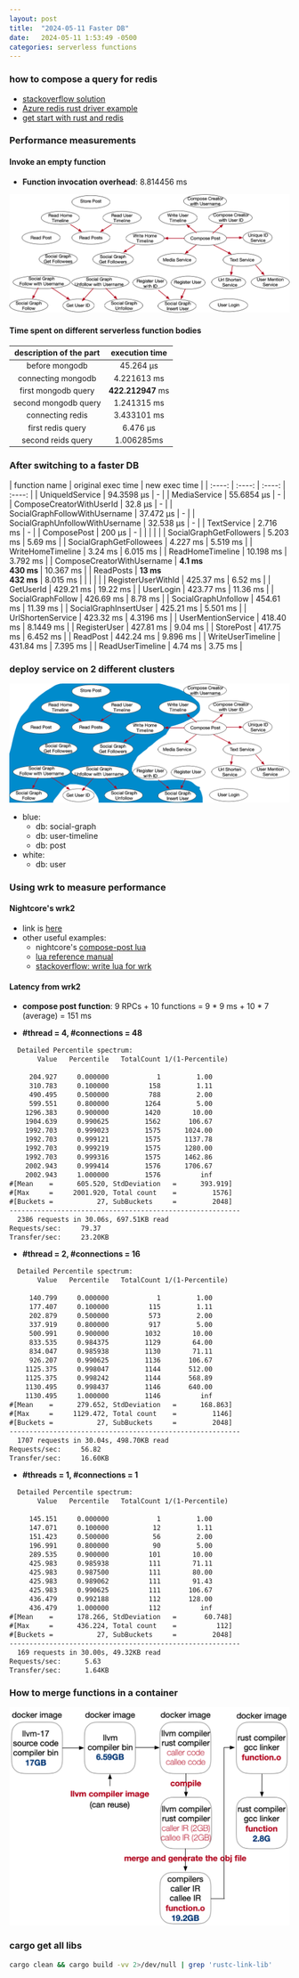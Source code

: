 ```yaml
---
layout: post
title:  "2024-05-11 Faster DB"
date:   2024-05-11 1:53:49 -0500
categories: serverless functions
---
```

### how to compose a query for redis 
- [stackoverflow solution](https://stackoverflow.com/questions/76809413/using-redis-as-a-key-value-store)
- [Azure redis rust driver example](https://github.com/MicrosoftDocs/azure-docs/blob/main/articles/azure-cache-for-redis/cache-rust-get-started.md)
- [get start with rust and redis](https://medium.com/swlh/tutorial-getting-started-with-rust-and-redis-69041dd38279)

### Performance measurements
#### Invoke an empty function
- <strong>Function invocation overhead</strong>: 8.814456 ms

![call-graph](/assets/2024-05-16/call-graph.png)

#### Time spent on different serverless function bodies

| description of the part | execution time | 
| :----: | :----: |
| before mongodb | 45.264 µs |
| connecting mongodb | 4.221613 ms |
| first mongodb query | <strong>422.212947</strong> ms |
| second mongodb query | 1.241315 ms |
| connecting redis | 3.433101 ms |
| first redis query | 6.476 µs |
| second reids query | 1.006285ms |

### After switching to a faster DB

| function name   | original exec time | new exec time | 
| :----:          |    :----:   |  :----: | :----: |
| UniqueIdService |  94.3598 μs | - | 
| MediaService    |  55.6854 μs | - | 
| ComposeCreatorWithUserId | 32.8 μs | - |
| SocialGraphFollowWithUsername | 37.472 μs | - | 
| SocialGraphUnfollowWithUsername | 32.538 μs | - | 
| TextService | 2.716 ms  | - |
| ComposePost | 200 μs | - | 
| | | |
| SocialGraphGetFollowers | 5.203 ms | 5.69 ms |
| SocialGraphGetFollowees | 4.227 ms | 5.519 ms |
| WriteHomeTimeline | 3.24 ms | 6.015 ms |
| ReadHomeTimeline |  10.198 ms | 3.792 ms |
| ComposeCreatorWithUsername | <strong> 4.1 ms <br> 430 ms </strong> | 10.367 ms | 
| ReadPosts | <strong>13 ms <br> 432 ms</strong> | 8.015 ms | 
| | | |
| RegisterUserWithId | 425.37 ms | 6.52 ms |
| GetUserId | 429.21 ms | 19.22 ms |
| UserLogin | 423.77 ms | 11.36 ms | 
| SocialGraphFollow | 426.69 ms | 8.78 ms |
| SocialGraphUnfollow | 454.61 ms | 11.39 ms |
| SocialGraphInsertUser | 425.21 ms | 5.501 ms | 
| UrlShortenService | 423.32 ms | 4.3196 ms | 
| UserMentionService | 418.40 ms | 8.1449 ms | 
| RegisterUser | 427.81 ms | 9.04 ms | 
| StorePost | 417.75 ms | 6.452 ms | 
| ReadPost | 442.24 ms | 9.896 ms | 
| WriteUserTimeline | 431.84 ms | 7.395 ms |
| ReadUserTimeline | 4.74 ms | 3.75 ms |

### deploy service on 2 different clusters
 ![call-graph-2](/assets/2024-05-16/call-graph-2.png)

- blue: 
  + db: social-graph 
  + db: user-timeline
  + db: post
- white:
  + db: user

### Using wrk to measure performance
#### Nightcore's wrk2
- link is [here](https://github.com/ut-osa/nightcore-benchmarks/tree/master/misc/wrk2)
- other useful examples:
  + nightcore's [compose-post lua](https://github.com/ut-osa/nightcore-benchmarks/blob/master/workloads/DeathStarBench/socialNetwork/wrk2_scripts/compose-post.lua)
  + [lua reference manual](https://www.lua.org/manual/5.3/manual.html)
  + [stackoverflow: write lua for wrk](https://stackoverflow.com/questions/68465947/wrk-with-lua-script-generating-multiple-post-requests-with-different-body)

#### Latency from wrk2

- <strong>compose post function</strong>: 9 RPCs + 10 functions = 9 * 9 ms + 10 * 7 (average) = 151 ms

- <strong>#thread = 4, #connections = 48</strong>

```
  Detailed Percentile spectrum:
       Value   Percentile   TotalCount 1/(1-Percentile)

     204.927     0.000000            1         1.00
     310.783     0.100000          158         1.11
     490.495     0.500000          788         2.00
     599.551     0.800000         1264         5.00
    1296.383     0.900000         1420        10.00
    1904.639     0.990625         1562       106.67
    1992.703     0.999023         1575      1024.00
    1992.703     0.999121         1575      1137.78
    1992.703     0.999219         1575      1280.00
    1992.703     0.999316         1575      1462.86
    2002.943     0.999414         1576      1706.67
    2002.943     1.000000         1576          inf
#[Mean    =      605.520, StdDeviation   =      393.919]
#[Max     =     2001.920, Total count    =         1576]
#[Buckets =           27, SubBuckets     =         2048]
----------------------------------------------------------
  2386 requests in 30.06s, 697.51KB read
Requests/sec:     79.37
Transfer/sec:     23.20KB
```

- <strong>#thread = 2, #connections = 16 </strong>

```
  Detailed Percentile spectrum:
       Value   Percentile   TotalCount 1/(1-Percentile)

     140.799     0.000000            1         1.00
     177.407     0.100000          115         1.11
     202.879     0.500000          573         2.00
     337.919     0.800000          917         5.00
     500.991     0.900000         1032        10.00
     833.535     0.984375         1129        64.00
     834.047     0.985938         1130        71.11
     926.207     0.990625         1136       106.67
    1125.375     0.998047         1144       512.00
    1125.375     0.998242         1144       568.89
    1130.495     0.998437         1146       640.00
    1130.495     1.000000         1146          inf
#[Mean    =      279.652, StdDeviation   =      168.863]
#[Max     =     1129.472, Total count    =         1146]
#[Buckets =           27, SubBuckets     =         2048]
----------------------------------------------------------
  1707 requests in 30.04s, 498.70KB read
Requests/sec:     56.82
Transfer/sec:     16.60KB
```

- <strong>#threads = 1, #connections = 1</strong>

```
  Detailed Percentile spectrum:
       Value   Percentile   TotalCount 1/(1-Percentile)

     145.151     0.000000            1         1.00
     147.071     0.100000           12         1.11
     151.423     0.500000           56         2.00
     196.991     0.800000           90         5.00
     289.535     0.900000          101        10.00
     425.983     0.985938          111        71.11
     425.983     0.987500          111        80.00
     425.983     0.989062          111        91.43
     425.983     0.990625          111       106.67
     436.479     0.992188          112       128.00
     436.479     1.000000          112          inf
#[Mean    =      178.266, StdDeviation   =       60.748]
#[Max     =      436.224, Total count    =          112]
#[Buckets =           27, SubBuckets     =         2048]
----------------------------------------------------------
  169 requests in 30.00s, 49.32KB read
Requests/sec:      5.63
Transfer/sec:      1.64KB
```

### How to merge functions in a container

![d1](/assets/2024-05-16/d1.png)

### cargo get all libs

```bash
cargo clean && cargo build -vv 2>/dev/null | grep 'rustc-link-lib'
```

